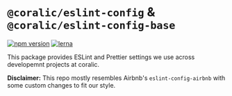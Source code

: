 # `@coralic/eslint-config` & `@coralic/eslint-config-base`

[![npm version](https://badge.fury.io/js/%40coralic%2Feslint-config.svg)](https://badge.fury.io/js/%40coralic%2Feslint-config) [![lerna](https://img.shields.io/badge/maintained%20with-lerna-cc00ff.svg)](https://lerna.js.org/)

This package provides ESLint and Prettier settings we use across developemnt projects at coralic.

**Disclaimer:** This repo mostly resembles Airbnb's `eslint-config-airbnb` with some custom changes to fit our style.
